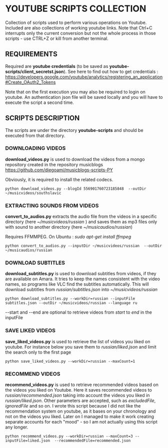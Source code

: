 # YOUTUBE SCRIPTS COLLECTION

Collection of scripts used to perform various operations on Youtube.
Included are also collections of working youtube links.
Note that Ctrl+C interrupts only the current conversion but not the whole process in those scripts - use CTRL+Z or kill from another terminal.


## REQUIREMENTS

Required are **youtube credentials** (to be saved as **youtube-scripts/client_secretst.json**). See here to find out how to get credentials : https://developers.google.com/youtube/analytics/registering_an_application#Create_OAuth2_Tokens

Note that on the first execution you may also be required to login on youtube. An authentication json file will be saved locally and you will have to execute the script a second time.


## SCRIPTS DESCRIPTION

The scripts are under the directory **youtube-scripts** and should be executed from that directory.


### DOWNLOADING VIDEOS

**download_videos.py** is used to download the videos from a mongo repository created in the repository musicblogs https://github.com/diegoami/musicblogs-scripts-PY

Obviously, it is required to install the related codecs.

```
python download_videos.py --blogId 556901760723185848  --outDir ~/musicvideos/southslavic
```

### EXTRACTING SOUNDS FROM VIDEOS


**convert_to_audios.py** extracts the audio file from the videos in a specific directory (here *~/musicvideos/russian* ) and saves them as mp3 files only with sound to another directory (here *~/musicaudios/russian*)

Requires FFMMPEG. On Ubuntu :  *sudo apt-get install ffmpeg*

```
python convert_to_audios.py --inputDir ~/musicvideos/russian  --outDir ~/musicaudios/russian
```

### DOWNLOAD SUBTITLES

**download_subtitles.py** is used to download subtitles from videos, if they are available on Amara. It tries to keep the names consistent with the video names, so programs like VLC find the subtitles automatically. This will download subtitles from *russian/subtitles.json* into *~/musicvideos/russian*

```
python download_subtitles.py --workDir=russian --inputFile subtitles.json --outDir ~/musicvideos/russian --language ru
```

--start and --end are optional to retrieve videos from *start* to *end* in the inputFile

### SAVE LIKED VIDEOS


**save_liked_videos.py** is used to retrieve the list of videos you liked on youtube. For instance below you save them to *russian/liked.json* and limit the search only to the first page

```
python save_liked_videos.py --workDir=russian --maxCount=1
```

### RECOMMEND VIDEOS

**recommend_videos.py** is used to retrieve recommended videos based on the videos you liked on Youtube. Here it saves recommended videos to *russian/recommended.json* taking into account the videos you liked in *russian/liked.json*.
Other parameters are accepted, such as *excludedFile*, *ignoredFile* and so on.
I wrote this script because I did not like the recommendation system on youtube, as it bases on your chronology and not on the videos you liked.
Later on I managed to make it work creating separate accounts for each "mood" - so I am not actually using this script any longer.

```
python recommend_videos.py --workDir=russian --maxCount=3 --inputFile=liked.json  --recommendedFile=recommended.json
```

